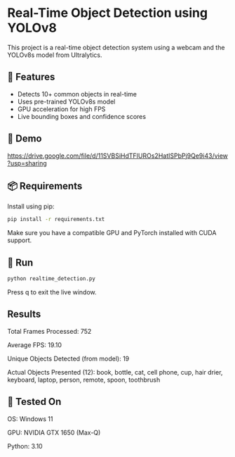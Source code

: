 # Real-Time Object Detection using YOLOv8

This project is a real-time object detection system using a webcam and the YOLOv8s model from Ultralytics.

## 🔧 Features
- Detects 10+ common objects in real-time
- Uses pre-trained YOLOv8s model
- GPU acceleration for high FPS
- Live bounding boxes and confidence scores

## 🎥 Demo

https://drive.google.com/file/d/11SVBSiHdTFIUROs2HatISPbPj9Qe9i43/view?usp=sharing

## 📦 Requirements

Install using pip:

```bash
pip install -r requirements.txt
```
Make sure you have a compatible GPU and PyTorch installed with CUDA support.
## 🚀 Run
```bash
python realtime_detection.py
```
Press q to exit the live window.

## Results
Total Frames Processed: 752

Average FPS: 19.10

Unique Objects Detected (from model): 19

Actual Objects Presented (12):
book, bottle, cat, cell phone, cup, hair drier, keyboard, laptop, person, remote, spoon, toothbrush

## 🧪 Tested On
OS: Windows 11

GPU: NVIDIA GTX 1650 (Max-Q)

Python: 3.10

